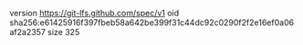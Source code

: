 version https://git-lfs.github.com/spec/v1
oid sha256:e61425916f397fbeb58a642be399f31c44dc92c0290f2f2e16ef0a06af2a2357
size 325
